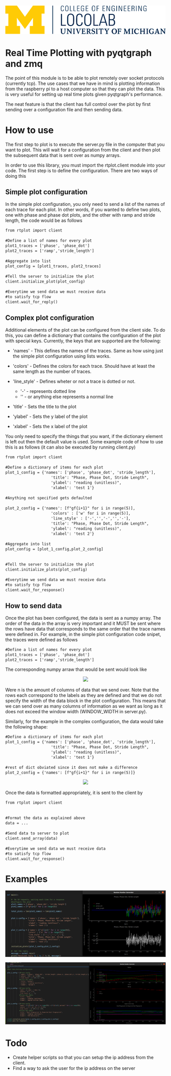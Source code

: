 ![Logo of the project](https://github.com/jmontp/prosthetic_adaptation/blob/master/.images/signature-stationery.png)

# Real Time Plotting with pyqtgraph and zmq

The point of this module is to be able to plot remotely over socket protocols (currently tcp). The use cases that we have in mind is plotting information from the raspberry pi to a host computer so that they can plot the data. This is very useful for setting up real time plots given pyqtgraph's performance. 

The neat feature is that the client has full control over the plot by first sending over a configuration file and then sending data. 


# How to use

The first step to plot is to execute the server.py file in the computer that you want to plot. This will wait for a configuration from the client and then plot the subsequent data that is sent over as numpy arrays. 


In order to use this library, you must import the rtplot.client module into your code. The first step is to define the configuration. There are two ways of doing this

## Simple plot configuration

In the simple plot configuration, you only need to send a list of the names of each trace for each plot. In other words, if you wanted to define two plots, one with phase and phase dot plots, and the other with ramp and stride length, the code would be as follows

```
from rtplot import client

#Define a list of names for every plot
plot1_traces = ['phase', 'phase_dot']
plot2_traces = ['ramp','stride_length']

#Aggregate into list
plot_config = [plot1_traces, plot2_traces]

#Tell the server to initialize the plot
client.initialize_plot(plot_config)

#Everytime we send data we must receive data
#to satisfy tcp flow
client.wait_for_reply()  

```

## Complex plot configuration

Additional elements of the plot can be configured from the client side. To do this, you can define a dictionary that contains the configuration of the plot with special keys. Currently, the keys that are supported are the following: 


* 'names' - This defines the names of the traces. Same as how using just the simple plot configuration using lists works.

* 'colors' - Defines the colors for each trace. Should have at least the same length as the number of traces.

* 'line_style' - Defines wheter or not a trace is dotted or not. 
    * '-' - represents dotted line
    * '' - or anything else represents a normal line


* 'title' - Sets the title to the plot
* 'ylabel' - Sets the y label of the plot
* 'xlabel' - Sets the x label of the plot


You only need to specify the things that you want, if the dictionary element is left out then the default value is used. Some example code of how to use this is as follows (it can also be executed by running client.py)

```
from rtplot import client 

#Define a dictionary of items for each plot
plot_1_config = {'names': ['phase', 'phase_dot', 'stride_length'],
                    'title': "Phase, Phase Dot, Stride Length",
                    'ylabel': "reading (unitless)",
                    'xlabel': 'test 1'}
                   
#Anything not specified gets defaulted 

plot_2_config = {'names': [f"gf{i+1}" for i in range(5)],
                    'colors' : ['w' for i in range(5)],
                    'line_style' : ['-','','-','','-'],
                    'title': "Phase, Phase Dot, Stride Length",
                    'ylabel': "reading (unitless)",
                    'xlabel': 'test 2'}

#Aggregate into list  
plot_config = [plot_1_config,plot_2_config]


#Tell the server to initialize the plot
client.initialize_plots(plot_config)

#Everytime we send data we must receive data
#to satisfy tcp flow
client.wait_for_response()
```

## How to send data

Once the plot has been configured, the data is sent as a numpy array. The order of the data in the array is very important and it MUST be sent where the rows have data that corresponds to the same order that the trace names were defined in. For example, in the simple plot configuration code snipet, the traces were defined as follows

```
#Define a list of names for every plot
plot1_traces = ['phase', 'phase_dot']
plot2_traces = ['ramp','stride_length']
```

The corresponding numpy arraw that would be sent would look like




<!-- $$
\begin{equation*}
    \text{data} = 
        \begin{bmatrix} 
            phase_0 & \dots & phase_{n-1} \\
            phase\_dot_0 & \dots & phase\_dot_{n-1} \\
            ramp_0 & \dots & ramp_{n-1} \\
            stride_0 & \dots & stride_{n-1}
    
        \end{bmatrix}
\end{equation*}
$$ --> 

<div align="center"><img style="background: white;" src="https://render.githubusercontent.com/render/math?math=%5Cbegin%7Bequation*%7D%0A%20%20%20%20%5Ctext%7Bdata%7D%20%3D%20%0A%20%20%20%20%20%20%20%20%5Cbegin%7Bbmatrix%7D%20%0A%20%20%20%20%20%20%20%20%20%20%20%20phase_0%20%26%20%5Cdots%20%26%20phase_%7Bn-1%7D%20%5C%5C%0A%20%20%20%20%20%20%20%20%20%20%20%20phase%5C_dot_0%20%26%20%5Cdots%20%26%20phase%5C_dot_%7Bn-1%7D%20%5C%5C%0A%20%20%20%20%20%20%20%20%20%20%20%20ramp_0%20%26%20%5Cdots%20%26%20ramp_%7Bn-1%7D%20%5C%5C%0A%20%20%20%20%20%20%20%20%20%20%20%20stride_0%20%26%20%5Cdots%20%26%20stride_%7Bn-1%7D%0A%20%20%20%20%0A%20%20%20%20%20%20%20%20%5Cend%7Bbmatrix%7D%0A%5Cend%7Bequation*%7D"></div>
 
Were n is the amount of columns of data that we send over. Note that the rows each correspond to the labels as they are defined and that we do not specify the width of the data block in the plot configuration. This means that we can send over as many columns of information as we want as long as it does not exceed the window width (WINDOW_WIDTH in server.py).

Similarly, for the example in the complex configuration, the data would take the following shape: 

```
#Define a dictionary of items for each plot
plot_1_config = {'names': ['phase', 'phase_dot', 'stride_length'],
                    'title': "Phase, Phase Dot, Stride Length",
                    'ylabel': "reading (unitless)",
                    'xlabel': 'test 1'}

#rest of dict obviated since it does not make a difference
plot_2_config = {'names': [f"gf{i+1}" for i in range(5)]} 
```

<!-- $$
\begin{equation*}
    \text{data} = 
        \begin{bmatrix} 
            phase_0 & \dots & phase_n \\
            phase\_dot_0 & \dots & phase\_dot_n \\
            stride_0 & \dots & stride_{n-1}\\
            gf_{1_0} & \dots & gf_{1_{n-1}} \\
            gf_{2_0} & \dots & gf_{2_{n-1}} \\
            gf_{3_0} & \dots & gf_{3_{n-1}} \\
            gf_{4_0} & \dots & gf_{4_{n-1}} \\
            gf_{5_0} & \dots & gf_{5_{n-1}}           
          
        \end{bmatrix}
\end{equation*}
$$ --> 

<div align="center"><img style="background: white;" src="https://render.githubusercontent.com/render/math?math=%5Cbegin%7Bequation*%7D%0A%20%20%20%20%5Ctext%7Bdata%7D%20%3D%20%0A%20%20%20%20%20%20%20%20%5Cbegin%7Bbmatrix%7D%20%0A%20%20%20%20%20%20%20%20%20%20%20%20phase_0%20%26%20%5Cdots%20%26%20phase_n%20%5C%5C%0A%20%20%20%20%20%20%20%20%20%20%20%20phase%5C_dot_0%20%26%20%5Cdots%20%26%20phase%5C_dot_n%20%5C%5C%0A%20%20%20%20%20%20%20%20%20%20%20%20stride_0%20%26%20%5Cdots%20%26%20stride_%7Bn-1%7D%5C%5C%0A%20%20%20%20%20%20%20%20%20%20%20%20gf_%7B1_0%7D%20%26%20%5Cdots%20%26%20gf_%7B1_%7Bn-1%7D%7D%20%5C%5C%0A%20%20%20%20%20%20%20%20%20%20%20%20gf_%7B2_0%7D%20%26%20%5Cdots%20%26%20gf_%7B2_%7Bn-1%7D%7D%20%5C%5C%0A%20%20%20%20%20%20%20%20%20%20%20%20gf_%7B3_0%7D%20%26%20%5Cdots%20%26%20gf_%7B3_%7Bn-1%7D%7D%20%5C%5C%0A%20%20%20%20%20%20%20%20%20%20%20%20gf_%7B4_0%7D%20%26%20%5Cdots%20%26%20gf_%7B4_%7Bn-1%7D%7D%20%5C%5C%0A%20%20%20%20%20%20%20%20%20%20%20%20gf_%7B5_0%7D%20%26%20%5Cdots%20%26%20gf_%7B5_%7Bn-1%7D%7D%20%20%20%20%20%20%20%20%20%20%20%0A%20%20%20%20%20%20%20%20%20%20%0A%20%20%20%20%20%20%20%20%5Cend%7Bbmatrix%7D%0A%5Cend%7Bequation*%7D"></div>

 

 Once the data is formatted appropriately, it is sent to the client by 

 ```
from rtplot import client 


#Format the data as explained above
data = ... 

#Send data to server to plot
client.send_array(data)

#Everytime we send data we must receive data
#to satisfy tcp flow
client.wait_for_response()
 ```



# Examples

![alt text](https://github.com/jmontp/prosthetic_adaptation/blob/master/.images/rtplot_example2.png "Example 1")

![alt text](https://github.com/jmontp/prosthetic_adaptation/blob/master/.images/rtplot_example1.png "Example 2")



# Todo

* Create helper scripts so that you can setup the ip address from the client.
* Find a way to ask the user for the ip address on the server
